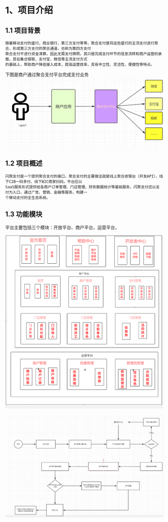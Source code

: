 # 1、项目介绍
## 1.1 项目背景
    随着移动支付的盛行，商业银行，第三方支付等等，聚合支付是将这些盛行的主流支付进行聚合，形成第三方支付的聚合通道，也称为第四方支付
    聚合支付不进行资金清算，因此无需支付牌照，其只是完成支付环节的信息流转和商户运营的承载，其在集合银联、支付宝、微信等主流支付方式
    的基础上，帮助商户降低接入成本，提高运营效率，具有中立性、灵活性、便捷性等特点。
  下图是商户通过聚合支付平台完成支付业务 
![](/img/商户通过聚合支付平台图.png)
     
## 1.2 项目概述
    闪聚支付是一个提供聚合支付的接口，聚合支付的主要做法就是线上聚合收银台（开发API），线下C2B一码多付、线下B2C商家扫码。平台应以
    SaaS服务形式提供给各商户订单管理、门店管理、财务数据统计等基础服务，闪聚支付还以支付为入口，通过广告、营销、金融等服务，构建一
    个移动支付的全生态系统。
## 1.3 功能模块
   平台主要包括三个模块：开放平台、商户平台，运营平台， 

![](/img/模块图.png)
   
![](/img/项目流程图.png)
    
